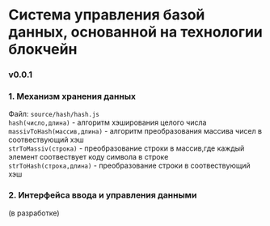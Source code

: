 
# Система управления базой данных, основанной на технологии блокчейн 
### v0.0.1 
### 1. Механизм хранения данных

Файл:  `source/hash/hash.js`\
`hash(число,длина)` - алгоритм хэширования целого числа\
`massivToHash(массив,длина)` - алгоритм преобразования массива чисел в соотвествующий хэш\
`strToMassiv(строка)` - преобразование строки в массив,где каждый элемент соотвествует коду символа в строке\
`strToHash(строка,длина)` - преобразование строки в соотвествующий хэш

### 2. Интерфейса ввода и управления данными
(в разработке)

